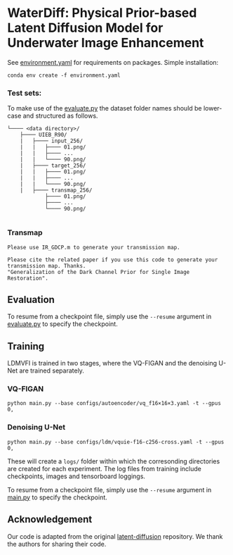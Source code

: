 # WaterDiff: Physical Prior-based Latent Diffusion Model for Underwater Image Enhancement

See [environment.yaml](./environment.yaml) for requirements on packages. Simple installation:

```
conda env create -f environment.yaml
```

### Test sets:


To make use of the [evaluate.py](evaluate.py)  the dataset folder names should be lower-case and structured as follows.

```
└──── <data directory>/
    ├──── UIEB_R90/
    |   ├──── input_256/
    |   |   ├──── 01.png/
    |   |   ├──── ...
    |   |   └──── 90.png/
    |   ├──── target_256/
    |   |   ├──── 01.png/
    |   |   ├──── ...
    |   |   └──── 90.png/
    |   ├──── transmap_256/
		    ├──── 01.png/
    	    ├──── ...
		    └──── 90.png/
   
```

### Transmap

```
Please use IR_GDCP.m to generate your transmission map.

Please cite the related paper if you use this code to generate your transmission map. Thanks. 
"Generalization of the Dark Channel Prior for Single Image Restoration". 
```

## Evaluation

To resume from a checkpoint file, simply use the `--resume` argument in [evaluate.py](evaluate.py) to specify the checkpoint.

## Training

LDMVFI is trained in two stages, where the VQ-FIGAN and the denoising U-Net are trained separately.

### VQ-FIGAN

```
python main.py --base configs/autoencoder/vq_f16×16×3.yaml -t --gpus 0,
```

### Denoising U-Net

```
python main.py --base configs/ldm/vquie-f16-c256-cross.yaml -t --gpus 0,
```

These will create a `logs/` folder within which the corresonding directories are created for each experiment. The log files from training include checkpoints, images and tensorboard loggings.

To resume from a checkpoint file, simply use the `--resume` argument in [main.py](main.py) to specify the checkpoint.

## Acknowledgement

Our code is adapted from the original [latent-diffusion](https://github.com/danier97/LDMVFI) repository. We thank the authors for sharing their code.
